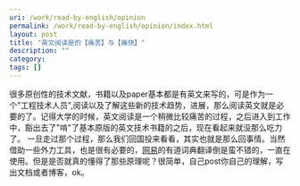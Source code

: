 ```yaml
---
uri: /work/read-by-english/opinion
permalink: /work/read-by-english/opinion/index.html
layout: post
title: "英文阅读是的【痛苦】与【痛快】"
description: ""
category:
tags: []
---
```


很多原创性的技术文献，书籍以及paper基本都是有英文来写的，可是作为一个"工程技术人员",阅读以及了解这些新的技术趋势，进展，那么阅读英文就是必要的了。记得大学的时候，英文阅读是一个稍微比较痛苦的过程，之后进入到工作中，豁出去了"啃"了基本原版的英文技术书籍的之后，现在看起来就没那么吃力了。
一旦走过那个过程，那么我们回国投来看看，其实也就是那么回事情。当然借助一些外力工具，也是很有必要的，[网易][1]的有道词典翻译倒是蛮不错的，一直在使用。但是是否就真的懂得了那些原理呢？很简单，自己post你自己的理解，写出文档或者博客，ok。

[1]:http://cidian.youdao.com
